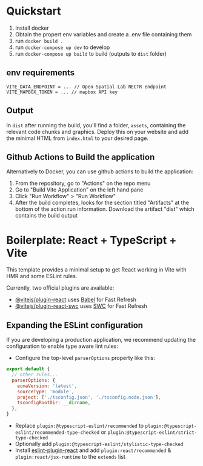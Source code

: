 # Quickstart

1. Install docker
2. Obtain the propert env variables and create a .env file containing them
3. run `docker build .`
4. run `docker-compose up dev` to develop
5. run `docker-compose up build` to build (outputs to `dist` folder)

## env requirements
```
VITE_DATA_ENDPOINT = ... // Open Spatial Lab NECTR endpoint
VITE_MAPBOX_TOKEN = ... // mapbox API key

```

## Output
In `dist` after running the build, you'll find a folder, `assets`, containing the relevant code chunks and graphics. Deploy this on your website and add the minimal HTML from `index.html` to your desired page. 

## Github Actions to Build the application
Alternatively to Docker, you can use github actions to build the application:
1. From the repository, go to "Actions" on the repo menu
2. Go to "Build Vite Application" on the left hand pane
3. Click "Run Workflow" > "Run Workflow"
4. After the build completes, looks for the section titled "Artifacts" at the bottom of the action run information. Download the artifact "dist" which contains the build output

# Boilerplate: React + TypeScript + Vite

This template provides a minimal setup to get React working in Vite with HMR and some ESLint rules.

Currently, two official plugins are available:

- [@vitejs/plugin-react](https://github.com/vitejs/vite-plugin-react/blob/main/packages/plugin-react/README.md) uses [Babel](https://babeljs.io/) for Fast Refresh
- [@vitejs/plugin-react-swc](https://github.com/vitejs/vite-plugin-react-swc) uses [SWC](https://swc.rs/) for Fast Refresh

## Expanding the ESLint configuration

If you are developing a production application, we recommend updating the configuration to enable type aware lint rules:

- Configure the top-level `parserOptions` property like this:

```js
export default {
  // other rules...
  parserOptions: {
    ecmaVersion: 'latest',
    sourceType: 'module',
    project: ['./tsconfig.json', './tsconfig.node.json'],
    tsconfigRootDir: __dirname,
  },
}
```

- Replace `plugin:@typescript-eslint/recommended` to `plugin:@typescript-eslint/recommended-type-checked` or `plugin:@typescript-eslint/strict-type-checked`
- Optionally add `plugin:@typescript-eslint/stylistic-type-checked`
- Install [eslint-plugin-react](https://github.com/jsx-eslint/eslint-plugin-react) and add `plugin:react/recommended` & `plugin:react/jsx-runtime` to the `extends` list
